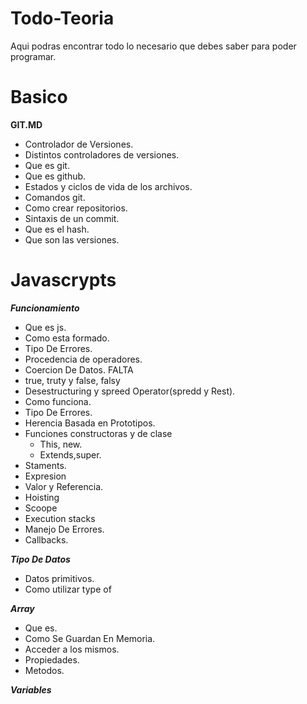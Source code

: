 # Todo-Teoria
Aqui podras encontrar todo lo necesario que debes saber para poder programar.

# Basico

**GIT.MD**
- Controlador de Versiones.
- Distintos controladores de versiones.
- Que es git.
- Que es github. 
- Estados y ciclos de vida de los archivos.
- Comandos git.
- Como crear repositorios.
- Sintaxis de un commit.
- Que es el hash.
- Que son las versiones.



# Javascrypts

***Funcionamiento***

- Que es js.
- Como esta formado.
- Tipo De Errores.
- Procedencia de operadores.
- Coercion De Datos. FALTA
- true, truty y false, falsy
- Desestructuring y spreed Operator(spredd y Rest).
- Como funciona.
- Tipo De Errores.
- Herencia Basada en Prototipos.
- Funciones constructoras y de clase
    - This, new.
    - Extends,super.
- Staments.
- Expresion
- Valor y Referencia.
- Hoisting
- Scoope
- Execution stacks
- Manejo De Errores.
- Callbacks.


***Tipo De Datos***

- Datos primitivos.
- Como utilizar type of 

***Array***

- Que es. 
- Como Se Guardan En Memoria. 
- Acceder a los mismos.
- Propiedades.
- Metodos.


***Variables*** 